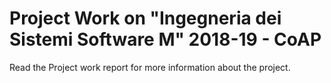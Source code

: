 # Project Work on "Ingegneria dei Sistemi Software M" 2018-19 - CoAP

Read the Project work report for more information about the project.